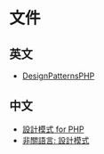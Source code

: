 # 文件

## 英文
* [DesignPatternsPHP](http://designpatternsphp.readthedocs.org/en/latest/)

## 中文
* [設計模式 for PHP](https://github.com/hank7444/DesignPatternPHP)
* [非關語言: 設計模式](http://openhome.cc/Gossip/DesignPattern/)
